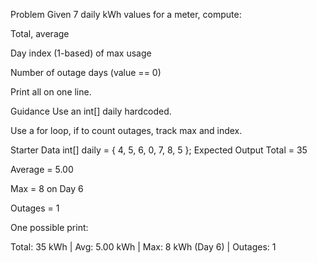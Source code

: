 Problem
Given 7 daily kWh values for a meter, compute:

Total, average

Day index (1-based) of max usage

Number of outage days (value == 0)

Print all on one line.

Guidance
Use an int[] daily hardcoded.

Use a for loop, if to count outages, track max and index.

Starter Data
int[] daily = { 4, 5, 6, 0, 7, 8, 5 };
Expected Output
Total = 35

Average = 5.00

Max = 8 on Day 6

Outages = 1

One possible print:

Total: 35 kWh | Avg: 5.00 kWh | Max: 8 kWh (Day 6) | Outages: 1   